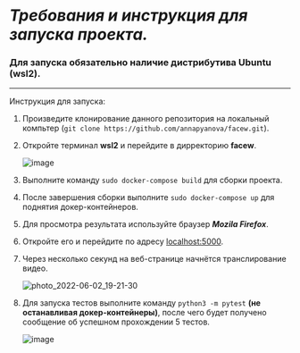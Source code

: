 <h1><i>Требования и инструкция для запуска проекта.</i></h1>


### Для запуска обязательно наличие дистрибутива Ubuntu (wsl2).
---
Инструкция для запуска:
1) Произведите клонирование данного репозитория на локальный компьтер (`git clone https://github.com/annapyanova/facew.git`).
2) Откройте терминал **wsl2** и перейдите в дирректорию **facew**.

      ![image](https://user-images.githubusercontent.com/90253693/169549078-1f5e1a8e-0c8d-48a7-bdc9-a51ef7905052.jpg)

3) Выполните команду `sudo docker-compose build` для сборки проекта.
4) После завершения сборки выполните `sudo docker-compose up` для поднятия докер-контейнеров.
5) Для просмотра результата используйте браузер ***Mozila Firefox***.
6) Откройте его и перейдите по адресу [localhost:5000](http://localhost:5000/).
7) Через несколько секунд на веб-странице начнётся транслирование видео.
     
    ![photo_2022-06-02_19-21-30](https://user-images.githubusercontent.com/90253693/171681876-a2d29c35-30c4-4a34-b83a-602e8cca87a8.jpg)
    
8) Для запуска тестов выполните команду `python3 -m pytest` **(не останавливая докер-контейнеры)**, после чего будет получено сообщение об успешном прохождении 5 тестов.

   ![image](https://user-images.githubusercontent.com/90253693/169556039-c2d1096f-35e1-461f-af7f-e08204086f7c.png)
